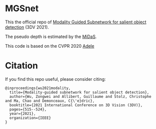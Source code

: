 # MGSnet

This the official repo of [Modality Guided Subnetwork for salient object detection](https://arxiv.org/pdf/2110.04904.pdf) (3DV 2021).

The pseudo depth is estimated by the [MiDaS](https://github.com/isl-org/MiDaS).

This code is based on the CVPR 2020 [Adele](https://github.com/OIPLab-DUT/CVPR2020-A2dele)



# Citation

If you find this repo useful, please consider citing:

```
@inproceedings{wu2021modality,
  title={Modality-guided subnetwork for salient object detection},
  author={Wu, Zongwei and Allibert, Guillaume and Stolz, Christophe and Ma, Chao and Demonceaux, C{\'e}dric},
  booktitle={2021 International Conference on 3D Vision (3DV)},
  pages={515--524},
  year={2021},
  organization={IEEE}
}
  
```
